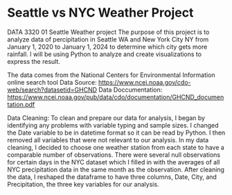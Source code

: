# Seattle vs NYC Weather Project
DATA 3320 01 Seattle Weather project
The purpose of this project is to analyze data of percipitation in Seattle WA and New York City NY from January 1, 2020 to January 1, 2024 to determine which city gets more rainfall. 
I will be using Python to analyze and create visualizations to express the result. 

The data comes from the National Centers for Environmental Information online search tool
Data Source: https://www.ncei.noaa.gov/cdo-web/search?datasetid=GHCND
Data Doccumentation: https://www.ncei.noaa.gov/pub/data/cdo/documentation/GHCND_documentation.pdf

Data Cleaning:
To clean and prepare our data for analysis, I began by identifying any problems with variable typing and sample sizes. I changed the Date variable to be in datetime format so it can be read by Python. I then removed all variables that were not relevant to our analysis. In my data cleaning, I decided to choose one weather station from each state to have a comparable number of observations. There were several null observations for certain days in the NYC dataset which I filled in with the averages of all NYC precipitation data in the same month as the observation. After cleaning the data, I reshaped the dataframe to have three columns, Date, City, and Precipitation, the three key variables for our analysis.
